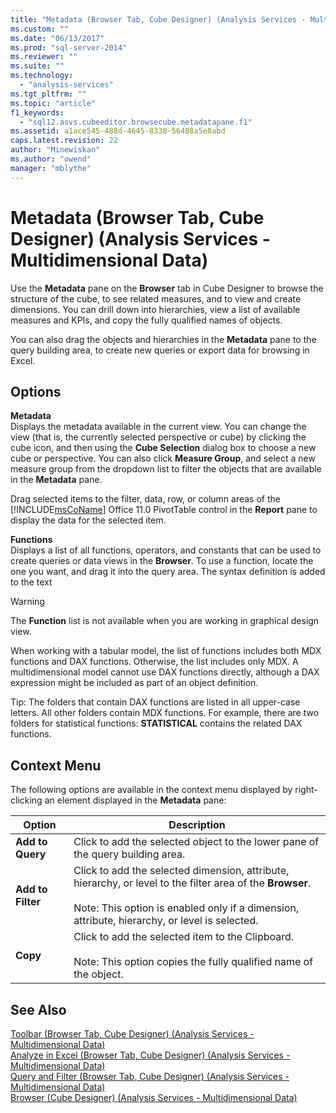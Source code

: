 ```yaml
---
title: "Metadata (Browser Tab, Cube Designer) (Analysis Services - Multidimensional Data) | Microsoft Docs"
ms.custom: ""
ms.date: "06/13/2017"
ms.prod: "sql-server-2014"
ms.reviewer: ""
ms.suite: ""
ms.technology: 
  - "analysis-services"
ms.tgt_pltfrm: ""
ms.topic: "article"
f1_keywords: 
  - "sql12.asvs.cubeeditor.browsecube.metadatapane.f1"
ms.assetid: a1ace545-488d-4645-8330-56408a5e8abd
caps.latest.revision: 22
author: "Minewiskan"
ms.author: "owend"
manager: "mblythe"
---
```

# Metadata (Browser Tab, Cube Designer) (Analysis Services - Multidimensional Data)
  Use the **Metadata** pane on the **Browser** tab in Cube Designer to browse the structure of the cube, to see related measures, and to view and create dimensions. You can drill down into hierarchies, view a list of available measures and KPIs, and copy the fully qualified names of objects.  
  
 You can also drag the objects and hierarchies in the **Metadata** pane to the query building area, to create new queries or export data for browsing in Excel.  
  
## Options  
 **Metadata**  
 Displays the metadata available in the current view. You can change the view (that is, the currently selected perspective or cube) by clicking the cube icon, and then using the **Cube Selection** dialog box to choose a new cube or perspective. You can also click **Measure Group**, and select a new measure group from the dropdown list to filter the objects that are available in the **Metadata** pane.  
  
 Drag selected items to the filter, data, row, or column areas of the [!INCLUDE[msCoName](../../includes/msconame-md.md)] Office 11.0 PivotTable control in the **Report** pane to display the data for the selected item.  
  
 **Functions**  
 Displays a list of all functions, operators, and constants that can be used to create queries or data views in the **Browser**. To use a function, locate the one you want, and drag it into the query area. The syntax definition is added to the text  
  
> [!WARNING]  
>  The **Function** list is not available when you are working in graphical design view.  
  
 When working with a tabular model, the list of functions includes both MDX functions and DAX functions. Otherwise, the list includes only MDX. A multidimensional model cannot use DAX functions directly, although a DAX expression might be included as part of an object definition.  
  
 Tip: The folders that contain DAX functions are listed in all upper-case letters. All other folders contain MDX functions. For example, there are two folders for statistical functions: **STATISTICAL** contains the related DAX functions.  
  
## Context Menu  
 The following options are available in the context menu displayed by right-clicking an element displayed in the **Metadata** pane:  
  
|Option|Description|  
|------------|-----------------|  
|**Add to Query**|Click to add the selected object to the lower pane of the query building area.|  
|**Add to Filter**|Click to add the selected dimension, attribute, hierarchy, or level to the filter area of the **Browser**.<br /><br /> Note: This option is enabled only if a dimension, attribute, hierarchy, or level is selected.|  
|**Copy**|Click to add the selected item to the Clipboard.<br /><br /> Note: This option copies the fully qualified name of the object.|  
  
## See Also  
 [Toolbar &#40;Browser Tab, Cube Designer&#41; &#40;Analysis Services - Multidimensional Data&#41;](../../2014/analysis-services/toolbar-browser-tab-cube-designer-analysis-services-multidimensional-data.md)   
 [Analyze in Excel &#40;Browser Tab, Cube Designer&#41; &#40;Analysis Services - Multidimensional Data&#41;](../../2014/analysis-services/analyze-in-excel-browser-cube-designer-analysis-services-multidimensional-data.md)   
 [Query and Filter &#40;Browser Tab, Cube Designer&#41; &#40;Analysis Services - Multidimensional Data&#41;](../../2014/analysis-services/query-filter-browser-cube-designer-analysis-services-multidimensional-data.md)   
 [Browser &#40;Cube Designer&#41; &#40;Analysis Services - Multidimensional Data&#41;](../../2014/analysis-services/browser-cube-designer-analysis-services-multidimensional-data.md)  
  
  